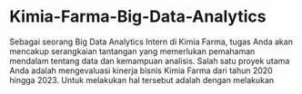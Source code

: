 # Kimia-Farma-Big-Data-Analytics
Sebagai seorang Big Data Analytics Intern di Kimia Farma, tugas Anda akan mencakup serangkaian tantangan yang memerlukan pemahaman mendalam tentang data dan kemampuan analisis. Salah satu proyek utama Anda adalah mengevaluasi kinerja bisnis Kimia Farma dari tahun 2020 hingga 2023. Untuk melakukan hal tersebut adalah dengan melakukan 
